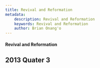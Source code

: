 ```yaml
---
title: Revival and Reformation
metadata:
    description: Revival and Reformation
    keywords: Revival and Reformation
    author: Brian Onang'o
---
```


#### Revival and Reformation

## 2013 Quater 3

